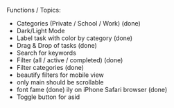Functions / Topics:

- Categories (Private / School / Work) (done)
- Dark/Light Mode
- Label task with color by category (done)
- Drag & Drop of tasks (done)
- Search for keywords
- Filter (all / active / completed) (done)
- Filter categories (done)
- beautify filters for mobile view
- only main should be scrollable
- font fame (done)
  ily on iPhone Safari browser (done)
- Toggle button for asid
